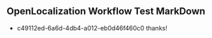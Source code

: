 ## OpenLocalization Workflow Test MarkDown

* c49112ed-6a6d-4db4-a012-eb0d46f460c0 
thanks!



<!--HONumber=Jan16_HO4-->
